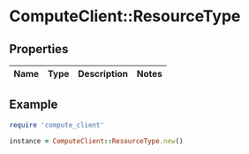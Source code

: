 # ComputeClient::ResourceType

## Properties

| Name | Type | Description | Notes |
| ---- | ---- | ----------- | ----- |

## Example

```ruby
require 'compute_client'

instance = ComputeClient::ResourceType.new()
```

